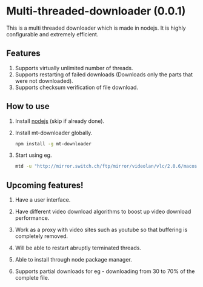 Multi-threaded-downloader (0.0.1)
=================================

This is a multi threaded downloader which is made in nodejs. It is highly configurable and extremely efficient.

Features
--------
1. Supports virtually unlimited number of threads.
2. Supports restarting of failed downloads (Downloads only the parts that were not downloaded).
3. Supports checksum verification of file download.


How to use
----------
1. Install [nodejs](http://nodejs.org/) (skip if already done).
2. Install mt-downloader globally.

	```bash
	npm install -g mt-downloader
	```
3. Start using eg.

	```bash
	mtd -u "http://mirror.switch.ch/ftp/mirror/videolan/vlc/2.0.6/macosx/vlc-2.0.6.dmg" -p "vlc-2.0.6.dmg"
	```

Upcoming features!
-------------------
1. Have a user interface.

2. Have different video download algorithms to boost up video download performance.

3. Work as a proxy with video sites such as youtube so that buffering is completely removed.

4. Will be able to restart abruptly terminated threads.

5. Able to install through node package manager.

6. Supports partial downloads for eg - downloading from 30 to 70% of the complete file.
